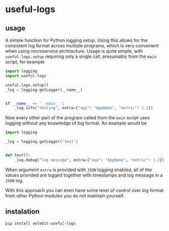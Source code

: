 # useful-logs

## usage

A simple function for Python logging setup. Using this allows for the consistent log format across multiple programs, which is very convenient when using microservice architecture. Usage is quite simple, with `useful.logs.setup` requiring only a single call, presumably from the `main` script, for example

```python
import logging
import useful.logs

useful.logs.setup()
_log = logging.getLogger(__name__)


if __name__ == '__main__':
    _log.info("testing", extra={"app": "AppName", "metric": 1.2})
```

Now every other part of the program called from the `main` script uses logging without any
knowledge of log format. An example would be

```python
import logging

_log = logging.getLogger("test")


def test():
    _log.debug("log message", extra={"app": "AppName", "metric": 1.2})
```

When argument `extra` is provided with `JSON` logging enabled, all of the values provided are logged together with timestamps and log message in a `JSON` log.

With this approach you can even have some level of control over log format from other Python modules you do not maintain yourself.

## instalation

```sh
pip install velebit-useful-logs
```
